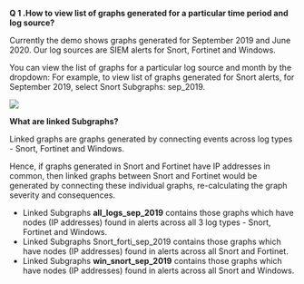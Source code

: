 **Q 1 .How to view list of graphs generated for a particular time period and log source?**



Currently the demo shows graphs generated for September 2019 and June 2020. Our log sources are SIEM alerts for Snort, Fortinet and Windows.

You can view the list of graphs for a particular log source and month by the dropdown: For example, to view list of graphs generated for Snort alerts, for September 2019, select Snort Subgraphs: sep_2019.

![](./assets/data/siem-graph/siem-q1_1.png)

**What are linked Subgraphs?**

Linked graphs are graphs generated by connecting events across log types - Snort, Fortinet and Windows.

Hence, if graphs generated in Snort and Fortinet have IP addresses in common, then linked graphs between Snort and Fortinet would be generated by connecting these individual graphs, re-calculating the graph severity and consequences. 

- Linked Subgraphs **all_logs_sep_2019** contains those graphs which have nodes (IP addresses) found in alerts across all 3 log types - Snort, Fortinet and Windows. 
- Linked Subgraphs Snort_forti_sep_2019 contains those graphs which have nodes (IP addresses) found in alerts across all Snort and Fortinet. 
- Linked Subgraphs **win_snort_sep_2019** contains those graphs which have nodes (IP addresses) found in alerts across all Snort and Windows.

